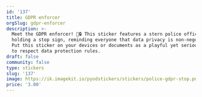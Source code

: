 ```yaml
---
id: '137'
title: GDPR enforcer
orgSlug: gdpr-enforcer
description: >-
  Meet the GDPR enforcer! 🚨🔒 This sticker features a stern police officer
  holding a stop sign, reminding everyone that data privacy is non-negotiable.
  Put this sticker on your devices or documents as a playful yet serious warning
  to respect data protection rules.
draft: false
community: false
type: stickers
slug: '137'
image: https://ik.imagekit.io/pyodstickers/stickers/police-gdpr-stop.png
price: '3.00'
---
```

